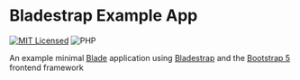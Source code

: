 # Bladestrap Example App

[![MIT Licensed](https://img.shields.io/badge/License-MIT-brightgreen.svg)](LICENSE.md)
![PHP](https://img.shields.io/badge/dynamic/json?url=https%3A%2F%2Fraw.githubusercontent.com%2Fportavice%2Fbladestrap-example-app%2Fmain%2Fcomposer.json&query=require.php&label=PHP)

An example minimal [Blade](https://laravel.com/docs/11.x/blade) application
using [Bladestrap](https://github.com/portavice/bladestrap)
and the [Bootstrap 5](https://getbootstrap.com/docs/) frontend framework
